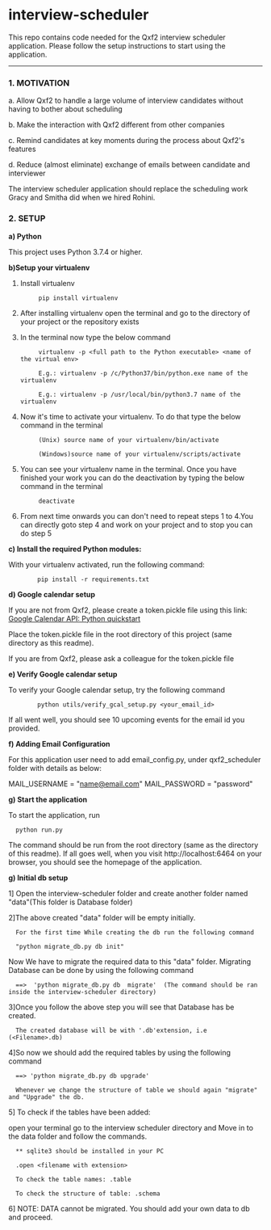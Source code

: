 # interview-scheduler
This repo contains code needed for the Qxf2 interview scheduler application. Please follow the setup instructions to start using the application.

----

### 1. MOTIVATION 


a. Allow Qxf2 to handle a large volume of interview candidates without having to bother about scheduling

b. Make the interaction with Qxf2 different from other companies 

c. Remind candidates at key moments during the process about Qxf2's features

d. Reduce (almost eliminate) exchange of emails between candidate and interviewer

The interview scheduler application should replace the scheduling work Gracy and Smitha did when we hired Rohini. 

### 2. SETUP

__a) Python__

This project uses Python 3.7.4 or higher.


__b)Setup your virtualenv__

1. Install virtualenv

            pip install virtualenv

2. After installing virtualenv open the terminal and go to the directory of your project or the repository exists

3. In the terminal now type the below command


            virtualenv -p <full path to the Python executable> <name of the virtual env>

            E.g.: virtualenv -p /c/Python37/bin/python.exe name of the virtualenv

            E.g.: virtualenv -p /usr/local/bin/python3.7 name of the virtualenv

4. Now it's time to activate your virtualenv. To do that type the below command in the terminal

            (Unix) source name of your virtualenv/bin/activate

            (Windows)source name of your virtualenv/scripts/activate

5. You can see your virtualenv name in the terminal. Once you have finished your work you can do the deactivation by typing the below command in the terminal
      
            deactivate

6. From next time onwards you can don't need to repeat steps 1 to 4.You can directly goto step 4 and work on your project and to stop you can do step 5


__c) Install the required Python modules:__

With your virtualenv activated, run the following command:

            pip install -r requirements.txt


__d) Google calendar setup__

If you are not from Qxf2, please create a token.pickle file using this link: [Google Calendar API: Python quickstart](https://developers.google.com/calendar/quickstart/python)

Place the token.pickle file in the root directory of this project (same directory as this readme).


If you are from Qxf2, please ask a colleague for the token.pickle file


__e) Verify Google calendar setup__

To verify your Google calendar setup, try the following command

            python utils/verify_gcal_setup.py <your_email_id> 

If all went well, you should see 10 upcoming events for the email id you provided.


__f) Adding Email Configuration__

For this application user need to add email_config.py, under qxf2_scheduler folder with details as below:

MAIL_USERNAME = "name@email.com"
MAIL_PASSWORD = "password"


__g) Start the application__

To start the application, run

      python run.py

The command should be run from the root directory (same as the directory of this readme). If all goes well, when you visit http://localhost:6464 on your browser, you should see the homepage of the application.


__g) Initial db setup__

1] Open the interview-scheduler folder and create another folder named "data"(This folder is Database folder)

2]The above created "data" folder will be empty initially.
      
      For the first time While creating the db run the following command

      "python migrate_db.py db init"
      
Now We have to migrate the required data to this "data" folder. Migrating Database can be done by using the following command
      
      ==>  'python migrate_db.py db  migrate'  (The command should be ran inside the interview-scheduler directory)

3]Once you follow the above step you will see that Database has be created. 

      The created database will be with '.db'extension, i.e (<Filename>.db)

4]So now we should add the required tables by using the following command
      
      ==> 'python migrate_db.py db upgrade'
      
      Whenever we change the structure of table we should again "migrate" and "Upgrade" the db.

5] To check if the tables have been added:
      
open your terminal go to the interview scheduler directory and  Move in to the data folder and follow the commands. 

      ** sqlite3 should be installed in your PC

      .open <filename with extension>

      To check the table names: .table

      To check the structure of table: .schema

6] NOTE: DATA cannot be migrated. You should add your own data to db and proceed.
